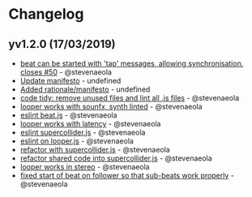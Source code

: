 # Changelog

## yv1.2.0 (17/03/2019)
- [beat can be started with 'tap' messages, allowing synchronisation. closes #50](https://github.com/stevenaeola/node-red-contrib-music/commit/1f5adfc3c1701534ec96861897b35bc7f69e7429) - @stevenaeola
- [Update manifesto](https://github.com/stevenaeola/node-red-contrib-music/commit/49837a3062a37b0dd4ab0ca024d2a93e8cc71600) - undefined
- [Added rationale/manifesto](https://github.com/stevenaeola/node-red-contrib-music/commit/d5489df2cea4543c9973d9d6b5817a87a521010a) - undefined
- [code tidy: remove unused files and lint all .js files](https://github.com/stevenaeola/node-red-contrib-music/commit/c116ce69e3574b035b00d673e3896ccb31c699ad) - @stevenaeola
- [looper works with sounfx, synth linted](https://github.com/stevenaeola/node-red-contrib-music/commit/df21bdd3fef7a0c6a6b37763117c1f27eecaba19) - @stevenaeola
- [eslint beat.js](https://github.com/stevenaeola/node-red-contrib-music/commit/da2fcaa36a66af82c90edab47bbe9a6b61c7b2c2) - @stevenaeola
- [looper works with latency](https://github.com/stevenaeola/node-red-contrib-music/commit/2c1b425fd9de9d6916497af42c7b55349f7f942e) - @stevenaeola
- [eslint supercollider.js](https://github.com/stevenaeola/node-red-contrib-music/commit/e4c4153044bc31edca63667564e43f8bf57e9384) - @stevenaeola
- [eslint on looper.js](https://github.com/stevenaeola/node-red-contrib-music/commit/f5c2e169135ddb12a8369fe143f8a719b68392e5) - @stevenaeola
- [refactor with supercollider.js](https://github.com/stevenaeola/node-red-contrib-music/commit/70c39604efcaa15bb0193917b3c68df40ff1084f) - @stevenaeola
- [refactor shared code into supercollider.js](https://github.com/stevenaeola/node-red-contrib-music/commit/095874c4976c3292062f181b7c17cdaa603dd0f1) - @stevenaeola
- [looper works in stereo](https://github.com/stevenaeola/node-red-contrib-music/commit/cb63e8734d88a45e362d1cbae51fe856bcc8281f) - @stevenaeola
- [fixed start of beat on follower so that sub-beats work properly](https://github.com/stevenaeola/node-red-contrib-music/commit/bea24452d924046f5bee859c7b8ca76cb398d4b2) - @stevenaeola
